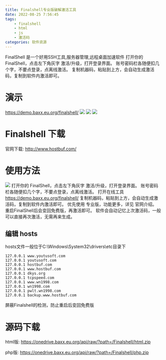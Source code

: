 ```yaml
---
title: Finalshell专业版破解激活工具
date: 2022-08-25 7:56:45
tags:
	- finalshell
	- html
	- js
	- 激活码
categories: 软件资源
---
```

FinalShell 是一个好用SSH工具,服务器管理,远程桌面加速软件
打开你的 FinalShell，点击左下角灰字 激活/升级，打开登录界面。
账号密码栏各随便扣几个字，不要点登录，点离线激活。
复制机器码，粘贴到上方，会自动生成激活码，复制到软件内激活即可。
<!--more-->
# 演示
https://demo.baxx.eu.org/finalshell/
![](https://files.baxx.eu.org/img/202208232206835.png)
![](https://files.baxx.eu.org/img/202208232207684.png)
![](https://files.baxx.eu.org/img/202208232208307.png)
# Finalshell 下载

官网下载:
http://www.hostbuf.com/

# 使用方法
![](https://img.baxx.eu.org/202301272305791.png)
打开你的 FinalShell，点击左下角灰字 激活/升级，打开登录界面。
账号密码栏各随便扣几个字，不要点登录，点离线激活。
打开在线工具 https://demo.baxx.eu.org/finalshell/
复制机器码，粘贴到上方，会自动生成激活码，复制到软件内激活即可。
优先使用 专业版，功能更多，详见 官网介绍。
重启FinalShell后会变回免费版，再激活即可。
软件会自动记忆上次激活码，一般可以直接再次激活，无需再来生成。

## 编辑 hosts
hosts文件一般位于C:\Windows\System32\drivers\etc目录下
```
127.0.0.1 www.youtusoft.com
127.0.0.1 youtusoft.com
127.0.0.1 hostbuf.com
127.0.0.1 www.hostbuf.com
127.0.0.1 dkys.org
127.0.0.1 tcpspeed.com
127.0.0.1 www.wn1998.com
127.0.0.1 wn1998.com
127.0.0.1 pwlt.wn1998.com
127.0.0.1 backup.www.hostbuf.com
```
屏蔽Finalshell的检测，防止重启后变回免费版

# 源码下载
html版:
https://onedrive.baxx.eu.org/api/raw/?path=/Finalshell/html.zip

php版:
https://onedrive.baxx.eu.org/api/raw/?path=/Finalshell/php.zip
